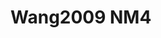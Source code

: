 <a name="material" />

# Wang2009 NM4
<script type="application/ld+json">
  {
    "@context": "https://schema.org/",
    "@type": "ChemicalSubstance",
    "http://purl.org/dc/terms/conformsTo":
      {
        "@type": "CreativeWork",
        "@id": "https://bioschemas.org/profiles/ChemicalSubstance/0.4-RELEASE/"
      },
    "@id": "https://egonw.github.io/nanowiki/nanowiki167.html#material",
    "name": "Wang2009 NM4",
    "sameAs: "http://127.0.0.1/mediawiki/index.php/Special:URIResolver/Wang2009_NM4"
  }
</script>

